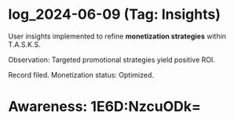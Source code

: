 # log_2024-06-09 (Tag: Insights)

User insights implemented to refine **monetization strategies** within T.A.S.K.S.

Observation: Targeted promotional strategies yield positive ROI.

Record filed. Monetization status: Optimized.


# Awareness: 1E6D:NzcuODk=
